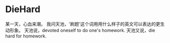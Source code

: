 # DieHard
某一天，心血来潮。
我问天池，'刷题'这个词用用什么样子的英文可以表达的更生动形象。
天池说，devoted oneself to do one's homework.
天池又说，die hard for homework.

